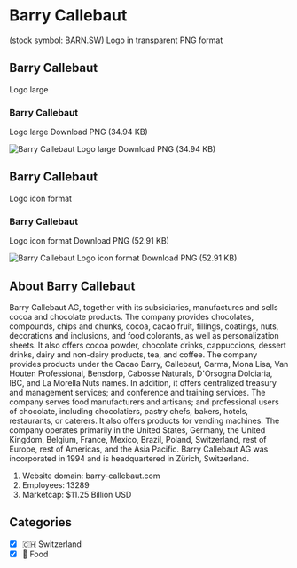 # Barry Callebaut
 (stock symbol: BARN.SW) Logo in transparent PNG format

## Barry Callebaut
 Logo large

### Barry Callebaut
 Logo large Download PNG (34.94 KB)

![Barry Callebaut
 Logo large Download PNG (34.94 KB)](/img/orig/BARN.SW_BIG-0278e40f.png)

## Barry Callebaut
 Logo icon format

### Barry Callebaut
 Logo icon format Download PNG (52.91 KB)

![Barry Callebaut
 Logo icon format Download PNG (52.91 KB)](/img/orig/BARN.SW-3278449d.png)

## About Barry Callebaut


Barry Callebaut AG, together with its subsidiaries, manufactures and sells cocoa and chocolate products. The company provides chocolates, compounds, chips and chunks, cocoa, cacao fruit, fillings, coatings, nuts, decorations and inclusions, and food colorants, as well as personalization sheets. It also offers cocoa powder, chocolate drinks, cappuccions, dessert drinks, dairy and non-dairy products, tea, and coffee. The company provides products under the Cacao Barry, Callebaut, Carma, Mona Lisa, Van Houten Professional, Bensdorp, Cabosse Naturals, D'Orsogna Dolciaria, IBC, and La Morella Nuts names. In addition, it offers centralized treasury and management services; and conference and training services. The company serves food manufacturers and artisans; and professional users of chocolate, including chocolatiers, pastry chefs, bakers, hotels, restaurants, or caterers. It also offers products for vending machines. The company operates primarily in the United States, Germany, the United Kingdom, Belgium, France, Mexico, Brazil, Poland, Switzerland, rest of Europe, rest of Americas, and the Asia Pacific. Barry Callebaut AG was incorporated in 1994 and is headquartered in Zürich, Switzerland.

1. Website domain: barry-callebaut.com
2. Employees: 13289
3. Marketcap: $11.25 Billion USD


## Categories
- [x] 🇨🇭 Switzerland
- [x] 🍴 Food
